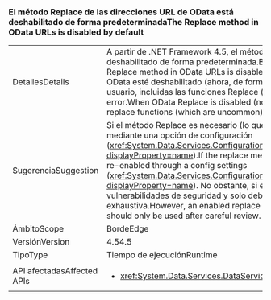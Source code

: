 ### <a name="the-replace-method-in-odata-urls-is-disabled-by-default"></a><span data-ttu-id="f22e3-101">El método Replace de las direcciones URL de OData está deshabilitado de forma predeterminada</span><span class="sxs-lookup"><span data-stu-id="f22e3-101">The Replace method in OData URLs is disabled by default</span></span>

|   |   |
|---|---|
|<span data-ttu-id="f22e3-102">Detalles</span><span class="sxs-lookup"><span data-stu-id="f22e3-102">Details</span></span>|<span data-ttu-id="f22e3-103">A partir de .NET Framework 4.5, el método Replace de direcciones URL de OData está deshabilitado de forma predeterminada.</span><span class="sxs-lookup"><span data-stu-id="f22e3-103">Beginning in the .NET Framework 4.5, the Replace method in OData URLs is disabled by default.</span></span> <span data-ttu-id="f22e3-104">Cuando el método Replace de OData esté deshabilitado (ahora, de forma predeterminada), cualquier solicitud de usuario, incluidas las funciones Replace (que son poco frecuentes), generará un error.</span><span class="sxs-lookup"><span data-stu-id="f22e3-104">When OData Replace is disabled (now by default), any user requests including replace functions (which are uncommon) will fail.</span></span>|
|<span data-ttu-id="f22e3-105">Sugerencia</span><span class="sxs-lookup"><span data-stu-id="f22e3-105">Suggestion</span></span>|<span data-ttu-id="f22e3-106">Si el método Replace es necesario (lo que es poco frecuente), se puede volver a habilitar mediante una opción de configuración (<xref:System.Data.Services.Configuration.DataServicesFeaturesSection.ReplaceFunction?displayProperty=name>).</span><span class="sxs-lookup"><span data-stu-id="f22e3-106">If the replace method is required (which is uncommon), it can be re-enabled through a config settings (<xref:System.Data.Services.Configuration.DataServicesFeaturesSection.ReplaceFunction?displayProperty=name>).</span></span> <span data-ttu-id="f22e3-107">No obstante, si el método Replace está activado, puede crear vulnerabilidades de seguridad y solo debería usarse tras una revisión exhaustiva.</span><span class="sxs-lookup"><span data-stu-id="f22e3-107">However, an enabled replace method can open security vulnerabilities and should only be used after careful review.</span></span>|
|<span data-ttu-id="f22e3-108">Ámbito</span><span class="sxs-lookup"><span data-stu-id="f22e3-108">Scope</span></span>|<span data-ttu-id="f22e3-109">Borde</span><span class="sxs-lookup"><span data-stu-id="f22e3-109">Edge</span></span>|
|<span data-ttu-id="f22e3-110">Versión</span><span class="sxs-lookup"><span data-stu-id="f22e3-110">Version</span></span>|<span data-ttu-id="f22e3-111">4.5</span><span class="sxs-lookup"><span data-stu-id="f22e3-111">4.5</span></span>|
|<span data-ttu-id="f22e3-112">Tipo</span><span class="sxs-lookup"><span data-stu-id="f22e3-112">Type</span></span>|<span data-ttu-id="f22e3-113">Tiempo de ejecución</span><span class="sxs-lookup"><span data-stu-id="f22e3-113">Runtime</span></span>|
|<span data-ttu-id="f22e3-114">API afectadas</span><span class="sxs-lookup"><span data-stu-id="f22e3-114">Affected APIs</span></span>|<ul><li><xref:System.Data.Services.DataService%601?displayProperty=nameWithType></li></ul>|

